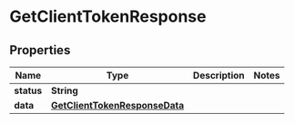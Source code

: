 
# GetClientTokenResponse

## Properties
Name | Type | Description | Notes
------------ | ------------- | ------------- | -------------
**status** | **String** |  | 
**data** | [**GetClientTokenResponseData**](GetClientTokenResponseData.md) |  | 



